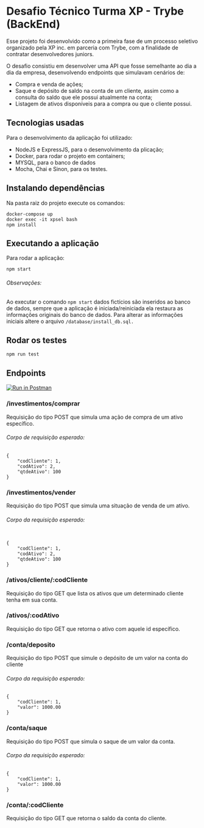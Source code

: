 # Desafio Técnico Turma XP - Trybe (BackEnd) 

Esse projeto foi desenvolvido como a primeira fase de um processo seletivo organizado pela XP inc. em parceria com Trybe, com a finalidade de contratar desenvolvedores juniors.

O desafio consistiu em desenvolver uma API que fosse semelhante ao dia a dia da empresa, desenvolvendo endpoints que simulavam cenários de:
* Compra e venda de ações;
* Saque e depósito de saldo na conta de um cliente, assim como a consulta do saldo que ele possui atualmente na conta;
* Listagem de ativos disponíveis para a compra ou que o cliente possui.

## Tecnologias usadas

Para o desenvolvimento da aplicação foi utilizado:
* NodeJS e ExpressJS, para o desenvolvimento da plicação;
* Docker, para rodar o projeto em containers;
* MYSQL, para o banco de dados
* Mocha, Chai e Sinon, para os testes.

## Instalando dependências
Na pasta raiz do projeto execute os comandos:
~~~~
docker-compose up
docker exec -it xpsel bash
npm install
~~~~

## Executando a aplicação
Para rodar a aplicação:
~~~~
npm start
~~~~

###### Observações:
Ao executar o comando `npm start` dados fictícios são inseridos ao banco de dados, sempre que a aplicação é iniciada/reiniciada ela restaura as informações originais do banco de dados. Para alterar as informações iniciais altere o arquivo  `/database/install_db.sql.`

## Rodar os testes
~~~
npm run test
~~~

## Endpoints
[![Run in Postman](https://run.pstmn.io/button.svg)](https://god.gw.postman.com/run-collection/20323323-556e65cc-c330-43d0-b919-5c7601e31c6a?action=collection%2Ffork&collection-url=entityId%3D20323323-556e65cc-c330-43d0-b919-5c7601e31c6a%26entityType%3Dcollection%26workspaceId%3Dd1baa3d9-9f25-41b4-8510-642d214f4015)

### /investimentos/comprar
Requisição do tipo POST que simula uma ação de compra de um ativo específico.

###### Corpo de requisição esperado:
~~~
{
    "codCliente": 1,
    "codAtivo": 2,
    "qtdeAtivo": 100
}
~~~

### /investimentos/vender

Requisição do tipo POST que simula uma situação de venda de um ativo.

###### Corpo da requisição esperado:
~~~

{
    "codCliente": 1,
    "codAtivo": 2,
    "qtdeAtivo": 100
}
~~~

### /ativos/cliente/:codCliente
Requisição do tipo GET que lista os ativos que um  determinado cliente tenha em sua conta.
 
### /ativos/:codAtivo
Requisição do tipo GET que retorna o ativo com aquele id específico.
 
### /conta/deposito
Requisição do tipo POST que simule o depósito de um valor na conta do cliente

###### Corpo da requisição esperado:
~~~
{
    "codCliente": 1,
    "valor": 1000.00
}
~~~~
 
### /conta/saque
Requisição do tipo POST que simula o saque de um valor da conta.

###### Corpo da requisição esperado:
~~~
{
    "codCliente": 1,
    "valor": 1000.00
}
~~~
 
### /conta/:codCliente
Requisição do tipo GET que retorna o saldo da conta do cliente.

